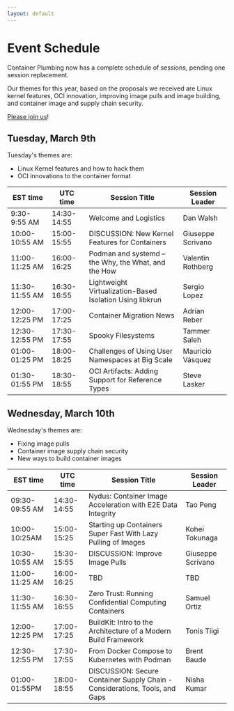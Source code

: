 ```yaml
---
layout: default
---
```



# Event Schedule

Container Plumbing now has a complete schedule of sessions, pending one session replacement.

Our themes for this year, based on the proposals we received are Linux kernel
features, OCI innovation, improving image pulls and image building, and container
image and supply chain security.

[Please join us](/register)!

## Tuesday, March 9th

Tuesday's themes are:

* Linux Kernel features and how to hack them
* OCI innovations to the container format


| EST time | UTC time | Session Title | Session Leader |
| -------- | ------ | ---------------------------------------- | ---------- |
| 9:30-9:55 AM | 14:30-14:55 | Welcome and Logistics | Dan Walsh |
| 10:00-10:55 AM | 15:00-15:55 | DISCUSSION: New Kernel Features for Containers | Giuseppe Scrivano |
| 11:00-11:25 AM | 16:00-16:25 | Podman and systemd – the Why, the What, and the How | Valentin Rothberg |
| 11:30-11:55 AM | 16:30-16:55 | Lightweight Virtualization-Based Isolation Using libkrun | Sergio Lopez |
| 12:00-12:25 PM | 17:00-17:25 | Container Migration News | Adrian Reber |
| 12:30-12:55 PM | 17:30-17:55 | Spooky Filesystems | Tammer Saleh |
| 01:00-01:25 PM | 18:00-18:25 | Challenges of Using User Namespaces at Big Scale | Mauricio Vásquez |
| 01:30-01:55 PM | 18:30-18:55 | OCI Artifacts: Adding Support for Reference Types | Steve Lasker |

## Wednesday, March 10th

Wednesday's themes are:

* Fixing image pulls
* Container image supply chain security
* New ways to build container images

| EST time | UTC time | Session Title | Session Leader |
| ------ | ------ | ---------------------------------------- | ---------- |
| 09:30-09:55 AM | 14:30-14:55 | Nydus: Container Image Acceleration with E2E Data Integrity | Tao Peng |
| 10:00-10:25AM | 15:00-15:25 | Starting up Containers Super Fast With Lazy Pulling of Images | Kohei Tokunaga |
| 10:30-10:55 AM | 15:30-15:55 | DISCUSSION: Improve Image Pulls  | Giuseppe Scrivano |
| 11:00-11:25 AM | 16:00-16:25 | TBD | TBD |
| 11:30-11:55 AM | 16:30-16:55 | Zero Trust: Running Confidential Computing Containers | Samuel Ortiz |
| 12:00-12:25 PM | 17:00-17:25 | BuildKit: Intro to the Architecture of a Modern Build Framework | Tonis Tiigi |
| 12:30-12:55 PM | 17:30-17:55 | From Docker Compose to Kubernetes with Podman | Brent Baude |
| 01:00-01:55PM | 18:00-18:55 | DISCUSSION: Secure Container Supply Chain - Considerations, Tools, and Gaps | Nisha Kumar |
